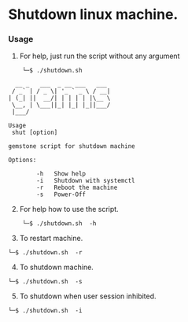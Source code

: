# Shutdown linux machine.
### Usage
1. For help, just run the script without any argument 
    
```
    └─$ ./shutdown.sh                                          
                             
  __ _   ___  _ __ ___   ___ 
 / _` | / _ \| '_ ` _ \ / __|
| (_| ||  __/| | | | | |\__ \
 \__, | \___||_| |_| |_||___/
 |___/                       

Usage
 shut [option]

gemstone script for shutdown machine

Options:

        -h 	 Show help
        -i 	 Shutdown with systemctl
        -r 	 Reboot the machine
        -s 	 Power-Off                      
```
2. For help how to use the script.
```
    └─$ ./shutdown.sh  -h
```
3. To restart machine.
```
└─$ ./shutdown.sh  -r
```
4. To shutdown machine.
```
└─$ ./shutdown.sh  -s
```
5. To shutdown when user session inhibited.
```
└─$ ./shutdown.sh  -i
```

